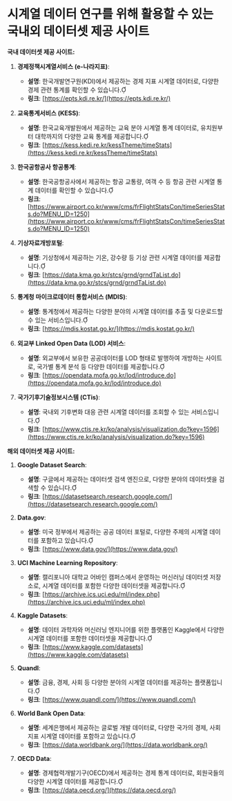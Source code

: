 # 시계열 데이터 연구를 위해 활용할 수 있는 국내외 데이터셋 제공 사이트

**국내 데이터셋 제공 사이트:**

1. **경제정책시계열서비스 (e-나라지표)**:
   - **설명**: 한국개발연구원(KDI)에서 제공하는 경제 지표 시계열 데이터로, 다양한 경제 관련 통계를 확인할 수 있습니다.
   - **링크**: [https://epts.kdi.re.kr/](https://epts.kdi.re.kr/)

2. **교육통계서비스 (KESS)**:
   - **설명**: 한국교육개발원에서 제공하는 교육 분야 시계열 통계 데이터로, 유치원부터 대학까지의 다양한 교육 통계를 제공합니다.
   - **링크**: [https://kess.kedi.re.kr/kessTheme/timeStats](https://kess.kedi.re.kr/kessTheme/timeStats)

3. **한국공항공사 항공통계**:
   - **설명**: 한국공항공사에서 제공하는 항공 교통량, 여객 수 등 항공 관련 시계열 통계 데이터를 확인할 수 있습니다.
   - **링크**: [https://www.airport.co.kr/www/cms/frFlightStatsCon/timeSeriesStats.do?MENU_ID=1250](https://www.airport.co.kr/www/cms/frFlightStatsCon/timeSeriesStats.do?MENU_ID=1250)

4. **기상자료개방포털**:
   - **설명**: 기상청에서 제공하는 기온, 강수량 등 기상 관련 시계열 데이터를 제공합니다.
   - **링크**: [https://data.kma.go.kr/stcs/grnd/grndTaList.do](https://data.kma.go.kr/stcs/grnd/grndTaList.do)

5. **통계청 마이크로데이터 통합서비스 (MDIS)**:
   - **설명**: 통계청에서 제공하는 다양한 분야의 시계열 데이터를 추출 및 다운로드할 수 있는 서비스입니다.
   - **링크**: [https://mdis.kostat.go.kr/](https://mdis.kostat.go.kr/)

6. **외교부 Linked Open Data (LOD) 서비스**:
   - **설명**: 외교부에서 보유한 공공데이터를 LOD 형태로 발행하여 개방하는 사이트로, 국가별 통계 분석 등 다양한 데이터를 제공합니다.
   - **링크**: [https://opendata.mofa.go.kr/lod/introduce.do](https://opendata.mofa.go.kr/lod/introduce.do)

7. **국가기후기술정보시스템 (CTis)**:
   - **설명**: 국내외 기후변화 대응 관련 시계열 데이터를 조회할 수 있는 서비스입니다.
   - **링크**: [https://www.ctis.re.kr/ko/analysis/visualization.do?key=1596](https://www.ctis.re.kr/ko/analysis/visualization.do?key=1596)

**해외 데이터셋 제공 사이트:**

1. **Google Dataset Search**:
   - **설명**: 구글에서 제공하는 데이터셋 검색 엔진으로, 다양한 분야의 데이터셋을 검색할 수 있습니다.
   - **링크**: [https://datasetsearch.research.google.com/](https://datasetsearch.research.google.com/)

2. **Data.gov**:
   - **설명**: 미국 정부에서 제공하는 공공 데이터 포털로, 다양한 주제의 시계열 데이터를 포함하고 있습니다.
   - **링크**: [https://www.data.gov/](https://www.data.gov/)

3. **UCI Machine Learning Repository**:
   - **설명**: 캘리포니아 대학교 어바인 캠퍼스에서 운영하는 머신러닝 데이터셋 저장소로, 시계열 데이터를 포함한 다양한 데이터셋을 제공합니다.
   - **링크**: [https://archive.ics.uci.edu/ml/index.php](https://archive.ics.uci.edu/ml/index.php)

4. **Kaggle Datasets**:
   - **설명**: 데이터 과학자와 머신러닝 엔지니어를 위한 플랫폼인 Kaggle에서 다양한 시계열 데이터를 포함한 데이터셋을 제공합니다.
   - **링크**: [https://www.kaggle.com/datasets](https://www.kaggle.com/datasets)

5. **Quandl**:
   - **설명**: 금융, 경제, 사회 등 다양한 분야의 시계열 데이터를 제공하는 플랫폼입니다.
   - **링크**: [https://www.quandl.com/](https://www.quandl.com/)

6. **World Bank Open Data**:
   - **설명**: 세계은행에서 제공하는 글로벌 개발 데이터로, 다양한 국가의 경제, 사회 지표 시계열 데이터를 포함하고 있습니다.
   - **링크**: [https://data.worldbank.org/](https://data.worldbank.org/)

7. **OECD Data**:
   - **설명**: 경제협력개발기구(OECD)에서 제공하는 경제 통계 데이터로, 회원국들의 다양한 시계열 데이터를 제공합니다.
   - **링크**: [https://data.oecd.org/](https://data.oecd.org/)
